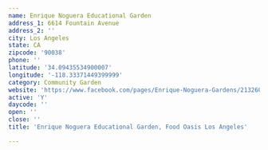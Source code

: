 ```yaml
---
name: Enrique Noguera Educational Garden
address_1: 6614 Fountain Avenue
address_2: ''
city: Los Angeles
state: CA
zipcode: '90038'
phone: ''
latitude: '34.09435534900007'
longitude: '-118.33371449399999'
category: Community Garden
website: 'https://www.facebook.com/pages/Enrique-Noguera-Gardens/213260882100604'
active: 'Y'
daycode: ''
open: ''
close: ''
title: 'Enrique Noguera Educational Garden, Food Oasis Los Angeles'

---
```

